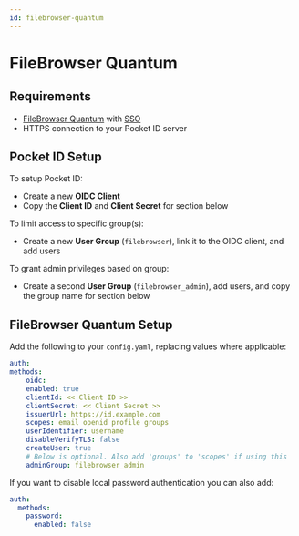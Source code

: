 ```yaml
---
id: filebrowser-quantum
---
```

# FileBrowser Quantum

## Requirements

- [FileBrowser Quantum](https://github.com/gtsteffaniak/filebrowser/wiki/Configuration-And-Examples#openid-connect-configuration-oidc) with [SSO](https://github.com/gtsteffaniak/filebrowser/issues/816#issuecomment-2993195649)
- HTTPS connection to your Pocket ID server

## Pocket ID Setup 

To setup Pocket ID:

- Create a new **OIDC Client** 
- Copy the **Client ID** and **Client Secret** for section below

To limit access to specific group(s):

- Create a new **User Group** (`filebrowser`), link it to the OIDC client, and add users

To grant admin privileges based on group:

- Create a second **User Group** (`filebrowser_admin`), add users, and copy the group name for section below

## FileBrowser Quantum Setup 

Add the following to your `config.yaml`, replacing values where applicable:

```yaml 
auth:
methods:
    oidc:
    enabled: true
    clientId: << Client ID >>
    clientSecret: << Client Secret >>
    issuerUrl: https://id.example.com
    scopes: email openid profile groups
    userIdentifier: username
    disableVerifyTLS: false
    createUser: true
    # Below is optional. Also add 'groups' to 'scopes' if using this
    adminGroup: filebrowser_admin
```

If you want to disable local password authentication you can also add:

```yaml
auth:
  methods:
    password:
      enabled: false 
```
